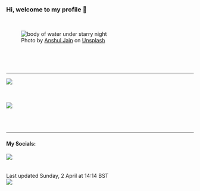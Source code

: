 <h3>Hi, welcome to my profile 👋</h3>

<br />
<figure>
  <img
    src="https://images.unsplash.com/photo-1590346320751-876ff414c050?crop=entropy&cs=tinysrgb&fit=max&fm=jpg&ixid=MnwyNzQ3MDB8MHwxfHJhbmRvbXx8fHx8fHx8fDE2ODA0MzgxMTQ&ixlib=rb-4.0.3&q=80&w=1080&auto=format"
    alt="body of water under starry night" 
  />
  <figcaption>Photo by <a
    href="https://unsplash.com/@argylecali?utm_source=Profile%20readme&utm_medium=referral">Anshul Jain</a> on <a
    href="https://unsplash.com/?utm_source=Profile%20readme&utm_medium=referral">Unsplash</a></figcaption>
</figure>




  <br /><br /><br />

<hr />
<img
  src="https://github-readme-stats.vercel.app/api?username=shanelucy&show_icons=true&theme=calm"
/>
<br /><br /><br />

<img 
  src="https://github-readme-stats.vercel.app/api/top-langs/?username=shanelucy&theme=calm"
/>
<br /><br /><br /><br />
<hr />
<h4>My Socials:</h4>
<a href="https://uk.linkedin.com/in/shane-lucy-4735b616a">
  <img
    src="https://img.shields.io/badge/linkedin%20-%230077B5.svg?&style=for-the-badge&logo=linkedin&logoColor=white"
  />
</a>
<br /><br /><br />
Last updated Sunday, 2 April at 14:14 BST
<br />
<img
  src="https://github.com/ShaneLucy/ShaneLucy/workflows/README%20build/badge.svg"
/>
